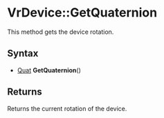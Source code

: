 # VrDevice::GetQuaternion

This method gets the device rotation.

## Syntax

- [Quat](Quat.md) **GetQuaternion**()

## Returns

Returns the current rotation of the device.
